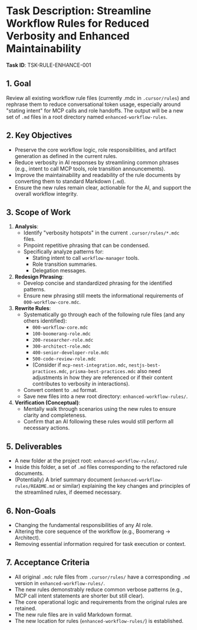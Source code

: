# Task Description: Streamline Workflow Rules for Reduced Verbosity and Enhanced Maintainability

**Task ID**: TSK-RULE-ENHANCE-001

## 1. Goal

Review all existing workflow rule files (currently .mdc in `.cursor/rules`) and rephrase them to reduce conversational token usage, especially around "stating intent" for MCP calls and role handoffs. The output will be a new set of `.md` files in a root directory named `enhanced-workflow-rules`.

## 2. Key Objectives

*   Preserve the core workflow logic, role responsibilities, and artifact generation as defined in the current rules.
*   Reduce verbosity in AI responses by streamlining common phrases (e.g., intent to call MCP tools, role transition announcements).
*   Improve the maintainability and readability of the rule documents by converting them to standard Markdown (`.md`).
*   Ensure the new rules remain clear, actionable for the AI, and support the overall workflow integrity.

## 3. Scope of Work

1.  **Analysis**:
    *   Identify "verbosity hotspots" in the current `.cursor/rules/*.mdc` files.
    *   Pinpoint repetitive phrasing that can be condensed.
    *   Specifically analyze patterns for:
        *   Stating intent to call `workflow-manager` tools.
        *   Role transition summaries.
        *   Delegation messages.
2.  **Redesign Phrasing**:
    *   Develop concise and standardized phrasing for the identified patterns.
    *   Ensure new phrasing still meets the informational requirements of `000-workflow-core.mdc`.
3.  **Rewrite Rules**:
    *   Systematically go through each of the following rule files (and any others identified):
        *   `000-workflow-core.mdc`
        *   `100-boomerang-role.mdc`
        *   `200-researcher-role.mdc`
        *   `300-architect-role.mdc`
        *   `400-senior-developer-role.mdc`
        *   `500-code-review-role.mdc`
        *   (Consider if `mcp-nest-integration.mdc`, `nestjs-best-practices.mdc`, `prisma-best-practices.mdc` also need adjustments in how they are referenced or if their content contributes to verbosity in interactions).
    *   Convert content to `.md` format.
    *   Save new files into a new root directory: `enhanced-workflow-rules/`.
4.  **Verification (Conceptual)**:
    *   Mentally walk through scenarios using the new rules to ensure clarity and completeness.
    *   Confirm that an AI following these rules would still perform all necessary actions.

## 5. Deliverables

*   A new folder at the project root: `enhanced-workflow-rules/`.
*   Inside this folder, a set of `.md` files corresponding to the refactored rule documents.
*   (Potentially) A brief summary document (`enhanced-workflow-rules/README.md` or similar) explaining the key changes and principles of the streamlined rules, if deemed necessary.

## 6. Non-Goals

*   Changing the fundamental responsibilities of any AI role.
*   Altering the core sequence of the workflow (e.g., Boomerang -> Architect).
*   Removing essential information required for task execution or context.

## 7. Acceptance Criteria

*   All original `.mdc` rule files from `.cursor/rules/` have a corresponding `.md` version in `enhanced-workflow-rules/`.
*   The new rules demonstrably reduce common verbose patterns (e.g., MCP call intent statements are shorter but still clear).
*   The core operational logic and requirements from the original rules are retained.
*   The new rule files are in valid Markdown format.
*   The new location for rules (`enhanced-workflow-rules/`) is established.